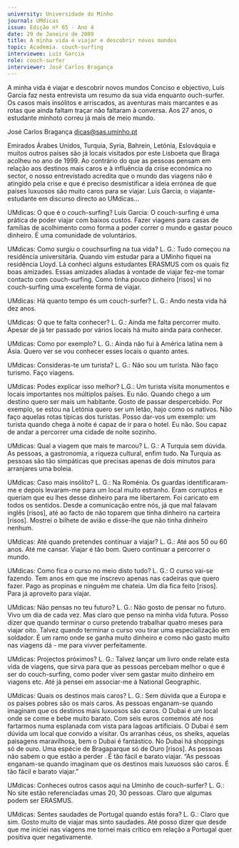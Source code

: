 ```yaml
---
university: Universidade do Minho
journal: UMdicas
issue: Edição nº 65 - Ano 4
date: 29 de Janeiro de 2009
title: A minha vida é viajar e descobrir novos mundos
topic: Academia. couch-surfing
interviewee: Luís Garcia
role: couch-surfer
interviewer: José Carlos Bragança
---
```




A minha vida é viajar e descobrir novos mundos
Conciso e objectivo, Luís Garcia faz nesta entrevista um resumo
da sua vida enquanto ouch-surfer. Os casos mais insólitos e
arriscados, as aventuras mais marcantes e as rotas que ainda
faltam traçar não faltaram à conversa. Aos 27 anos, o estudante minhoto correu já mais de meio mundo.


José Carlos Bragança
dicas@sas.uminho.pt


Emirados Árabes Unidos, Turquia,
Syria, Bahrein, Letónia, Eslováquia e
muitos outros países são já locais
visitados por este Lisboeta que
Braga acolheu no ano de 1999.
Ao contrário do que as pessoas
pensam em relação aos destinos
mais caros e à influência da crise
económica no sector, o nosso
entrevistado acredita que o mundo
das viagens não é atingido pela crise
e que é preciso desmistificar a ideia
errónea de que países luxuosos são
muito caros para se viajar. Luís
Garcia, o viajante-estudante em
discurso directo ao UMdicas...


UMdicas: O que é o couch-surfing?
Luís Garcia: O couch-surfing é uma
prática de poder viajar com baixos
custos. Fazer viagens para casas de
famílias de acolhimento como forma
a poder correr o mundo e gastar
pouco dinheiro. É uma comunidade
de voluntários.


UMdicas: Como surgiu o couchsurfing na tua vida?
L. G.: Tudo começou na residência
universitária. Quando vim estudar
para a UMinho fiquei na residência
Lloyd. Lá conheci alguns estudantes
ERASMUS com os quais fiz boas
amizades. Essas amizades aliadas à
vontade de viajar fez-me tomar
contacto com couch-surfing. Como
tinha pouco dinheiro [risos] vi no
couch-surfing uma excelente forma
de viajar.


UMdicas: Há quanto tempo és um
couch-surfer?
L. G.: Ando nesta vida há dez anos.


UMdicas: O que te falta conhecer?
L. G.: Ainda me falta percorrer muito.
Apesar de já ter passado por vários
locais há muito ainda para conhecer.


UMdicas: Como por exemplo?
L. G.: Ainda não fui à América latina
nem à Ásia. Quero ver se vou
conhecer esses locais o quanto
antes.


UMdicas: Consideras-te um turista?
L. G.: Não sou um turista. Não faço
turismo. Faço viagens.


UMdicas: Podes explicar isso
melhor?
L.G.: Um turista visita monumentos
e locais importantes nos múltiplos
países. Eu não. Quando chego a um
destino quero ser mais um
habitante. Gosto de passar
despercebido.
Por exemplo, se estou na Letónia
quero ser um letão, hajo como os
nativos. Não faço aquelas rotas
típicas dos turistas. Posso dar-vos
um exemplo: um turista quando
chega à noite é capaz de ir para o
hotel. Eu não. Sou capaz de andar a
percorrer uma cidade
de noite sozinho.


UMdicas: Qual a viagem que mais te
marcou?
L. G.: A Turquia sem dúvida. As
pessoas, a gastronomia, a riqueza
cultural, enfim tudo. Na Turquia as
pessoas são tão simpáticas que
precisas apenas de dois minutos
para arranjares uma boleia.


UMdicas: Caso mais insólito?
L. G.: Na Roménia. Os guardas
identificaram-me e depois levaram-me para um local muito estranho.
Eram corruptos e queriam que eu
lhes desse dinheiro para me
libertarem. Foi caricato em todos os
sentidos.
Desde a comunicação entre nós, já
que mal falavam inglês [risos], até
ao facto de não toparem que tinha
dinheiro na carteira [risos]. Mostrei
o bilhete de avião e disse-lhe que
não tinha dinheiro nenhum.


UMdicas: Até quando pretendes
continuar a viajar?
L. G.: Até aos 50 ou 60 anos. Até me
cansar. Viajar é tão bom. Quero
continuar a percorrer o mundo.


UMdicas: Como fica o curso no meio
disto tudo?
L. G.: O curso vai-se fazendo. Tem
anos em que me inscrevo apenas
nas cadeiras que quero fazer. Pago
as propinas e ninguém me chateia.
Um dia fica feito [risos]. Para já
aproveito para viajar.


UMdicas: Não pensas no teu futuro?
L. G.: Não gosto de pensar no futuro.
Vivo um dia de cada vez. Mas claro
que penso na minha vida futura.
Posso dizer que quando terminar o
curso pretendo trabalhar quatro
meses para viajar oito. Talvez
quando terminar o curso vou tirar
uma especialização em soldador. É
um ramo onde se ganha muito
dinheiro e como não gasto muito nas
viagens dá - me para vivver
perfeitamente.


UMdicas: Projectos próximos?
L. G.: Talvez lançar um livro onde
relate esta vida de viagens, que sirva
para que as pessoas percebam
melhor o que é ser do couch-surfing,
como poder viver sem gastar muito
dinheiro em viagens etc. Até já
pensei em associar-me à National
Geographic.


UMdicas: Quais os destinos mais
caros?
L. G.: Sem dúvida que a Europa e os
países pobres são os mais caros. As
pessoas enganam-se quando
imaginam que os destinos mais
luxuosos são caros. O Dubai é um
local onde se come e bebe muito
barato. Com seis euros comemos
até nos fartarmos numa esplanada
com vista para lagoas artificiais. O
Dubai é sem dúvida um local que
convido a visitar. Os arranhas céus,
os sheiks, aquelas paisagens
maravilhosa, bem o Dubai é
fantástico. No Dubai há shoppings
só de ouro. Uma espécie de
Bragaparque só de Ouro [risos]. As
pessoas não sabem o que estão a
perder . É tão fácil e barato viajar.
“As pessoas enganam-se quando
imaginam que os destinos mais
luxuosos são caros. É tão fácil e
barato viajar.”


UMdicas: Conheces outros casos
aqui na Uminho de couch-surfer?
L. G.: No site estão referenciadas
umas 20, 30 pessoas. Claro que
algumas podem ser ERASMUS.


UMdicas: Sentes saudades de
Portugal quando estás fora?
L. G.: Claro que sim. Gosto muito de
viajar mas sinto saudades. Até
posso dizer que desde que me iniciei
nas viagens me tornei mais crítico
em relação a Portugal quer positiva
quer negativamente.
